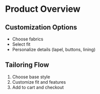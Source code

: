 # Product Overview

## Customization Options
- Choose fabrics
- Select fit
- Personalize details (lapel, buttons, lining)

## Tailoring Flow
1. Choose base style
2. Customize fit and features
3. Add to cart and checkout

